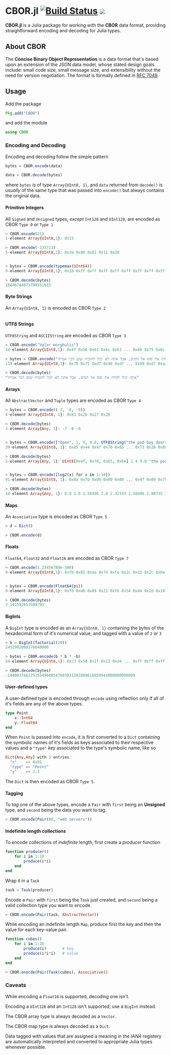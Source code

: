 # CBOR.jl [![Build Status](https://travis-ci.org/saurvs/CBOR.jl.svg?branch=master)](https://travis-ci.org/saurvs/CBOR.jl) [![](https://img.shields.io/badge/license-MIT-blue.svg)](https://github.com/saurvs/CBOR.jl/blob/master/LICENSE.md)

**CBOR.jl** is a Julia package for working with the **CBOR** data format,
providing straightforward encoding and decoding for Julia types.

## About CBOR
The **Concise Binary Object Representation** is a data format that's based upon
an extension of the JSON data model, whose stated design goals
include: small code size, small message size, and
extensibility without the need for version negotiation. The format is formally
defined in [RFC 7049](https://tools.ietf.org/html/rfc7049).

## Usage

Add the package

```julia
Pkg.add("CBOR")
```

and add the module

```julia
using CBOR
```

### Encoding and Decoding

Encoding and decoding follow the simple pattern

```julia
bytes = CBOR.encode(data)

data = CBOR.decode(bytes)
```

where `bytes` is of type `Array{UInt8, 1}`, and `data` returned from `decode()`
is *usually* of the same type that was passed into `encode()` but always
contains the original data.

#### Primitive Integers

All `Signed` and `Unsigned` types, *except* `Int128` and `UInt128`, are encoded
as CBOR `Type 0` or `Type 1`

```julia
> CBOR.encode(21)
1-element Array{UInt8,1}: 0x15

> CBOR.encode(-135713)
5-element Array{UInt8,1}: 0x3a 0x00 0x02 0x12 0x20


> bytes = CBOR.encode(typemax(UInt64))
9-element Array{UInt8,1}: 0x1b 0xff 0xff 0xff 0xff 0xff 0xff 0xff 0xff

> CBOR.decode(bytes)
18446744073709551615
```

#### Byte Strings

An `Array{UInt8, 1}` is encoded as CBOR `Type 2`

```julia

```

#### UTF8 Strings

`UTF8String` and `ASCIIString` are encoded as CBOR `Type 3`

```julia
> CBOR.encode("Valar morghulis")
16-element Array{UInt8,1}: 0x4f 0x56 0x61 0x6c 0x61 ... 0x68 0x75 0x6c 0x69 0x73

> bytes = CBOR.encode("אתה יכול לקחת את סוס אל המים, אבל אתה לא יכול להוכיח שום דבר אמיתי")
119-element Array{UInt8,1}: 0x78 0x75 0xd7 0x90 0xd7 ... 0x99 0xd7 0xaa 0xd7 0x99

> CBOR.decode(bytes)
"אתה יכול לקחת את סוס אל המים, אבל אתה לא יכול להוכיח שום דבר אמיתי"
```

#### Arrays

All `AbstractVector` and `Tuple` types are encoded as CBOR `Type 4`

```julia
> bytes = CBOR.encode((-7, -8, -9))
4-element Array{UInt8, 1}: 0x83 0x26 0x27 0x28

> CBOR.decode(bytes)
3-element Array{Any, 1}: -7 -8 -9


> bytes = CBOR.encode(["Open", 1, 4, 9.0, UTF8String("the pod bay doors hal)"])
39-element Array{UInt8, 1}: 0x85 0x44 0x4f 0x70 0x65 ... 0x73 0x20 0x68 0x61 0x6c

> CBOR.decode(bytes)
5-element Array{Any, 1}: UInt8[0x4f, 0x70, 0x65, 0x6e] 1 4 9.0 "the pod bay doors hal"


> bytes = CBOR.encode([log2(x) for x in 1:10])
91-element Array{UInt8, 1}: 0x8a 0xfb 0x00 0x00 0x00 ... 0x4f 0x09 0x79 0xa3 0x71

> CBOR.decode(bytes)
10-element Array{Any, 1}: 0.0 1.0 1.58496 2.0 2.32193 2.58496 2.80735 3.0 3.16993 3.32193
```

#### Maps

An `Associative` type is encoded as CBOR `Type 5`

```julia
> d = Dict()

> CBOR.encode(d)
```

#### Floats

`Float64`, `Float32` and `Float16` are encoded as CBOR `Type 7`

```julia
> CBOR.encode(1.23456789e-300)
9-element Array{UInt8,1}: 0xfb 0x01 0xaa 0x74 0xfe 0x1c 0x13 0x2c 0x0e


> bytes = CBOR.encode(Float64(pi))
9-element Array{UInt8,1}: 0xfb 0x40 0x09 0x21 0xfb 0x54 0x44 0x2d 0x18

> CBOR.decode(bytes)
3.141592653589793
```

#### BigInts

A `BigInt` type is encoded as an `Array{UInt8, 1}` containing the bytes of the
hexadecimal form of it's numerical value, and tagged with a value of `2` or `3`

```julia
> b = BigInt(factorial(20))
2432902008176640000

> bytes = CBOR.encode(b * b * -b)
34-element Array{UInt8,1}: 0xc3 0x58 0x1f 0x13 0xd4 ... 0xff 0xff 0xff 0xff 0xff

> CBOR.decode(bytes)
-14400376622525549608547603031202889616850944000000000000
```

#### User-defined types

A user-defined type is encoded through `encode` using reflection only if all
of it's fields are any of the above types.

```julia
type Point
    x::Int64
    y::Float64
end
```

When `Point` is passed into `encode`, it is first converted to a `Dict`
containing the symbolic names of it's fields as keys associated to their
respective values and a `"type"` key associated to the type's
symbolic name, like so

```julia
Dict{Any,Any} with 3 entries:
  "x"    => 0x01
  "type" => "Point"
  "y"    => 2.3
```

The `Dict` is then encoded as CBOR `Type 5`.

#### Tagging

To *tag* one of the above types, encode a `Pair` with `first` being an
**Unsigned** type, and `second` being the data you want to tag.

```julia
> CBOR.encode(Pair(80, "web servers"))
```

#### Indefinite length collections

To encode collections of *indefinite* length, first create a *producer*
function

```julia
function producer()
    for i in 1:10
        produce(i*i)
    end
end
```

Wrap it in a `Task`

```julia
task = Task(producer)
```

Encode a `Pair` with `first` being the `Task` just created, and `second` being
a valid collection type you want to encode.

```julia
> CBOR.encode(Pair(task, AbstractVector))
```

While encoding an indefinite length `Map`, produce first the key and then the
value for each key-value pair.

```julia
function cubes()
    for i in 1:10
        produce(i)       # key
        produce(i*i*i)   # value
    end
end

> CBOR.enocde(Pair(Task(cubes), Associative))
```

### Caveats

While encoding a `Float16` is supported, decoding one isn't.

Encoding a `UInt128` and an `Int128` isn't supported; use a `BigInt` instead.

The CBOR array type is always decoded as a `Vector`.

The CBOR map type is always decoded as a `Dict`.

Data tagged with values that are assigned a meaning in the *IANA* registery are
automatically interpreted and converted to appropriate Julia types whenever
possible.
